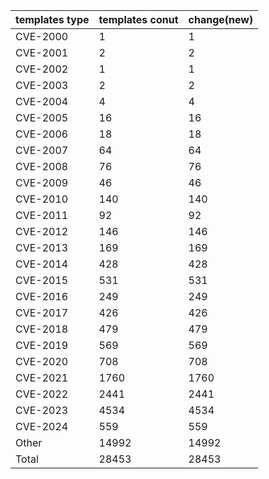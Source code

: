 | templates type | templates conut | change(new) |
| --- | --- | --- |
| CVE-2000 | 1 | 1 |
| CVE-2001 | 2 | 2 |
| CVE-2002 | 1 | 1 |
| CVE-2003 | 2 | 2 |
| CVE-2004 | 4 | 4 |
| CVE-2005 | 16 | 16 |
| CVE-2006 | 18 | 18 |
| CVE-2007 | 64 | 64 |
| CVE-2008 | 76 | 76 |
| CVE-2009 | 46 | 46 |
| CVE-2010 | 140 | 140 |
| CVE-2011 | 92 | 92 |
| CVE-2012 | 146 | 146 |
| CVE-2013 | 169 | 169 |
| CVE-2014 | 428 | 428 |
| CVE-2015 | 531 | 531 |
| CVE-2016 | 249 | 249 |
| CVE-2017 | 426 | 426 |
| CVE-2018 | 479 | 479 |
| CVE-2019 | 569 | 569 |
| CVE-2020 | 708 | 708 |
| CVE-2021 | 1760 | 1760 |
| CVE-2022 | 2441 | 2441 |
| CVE-2023 | 4534 | 4534 |
| CVE-2024 | 559 | 559 |
| Other | 14992 | 14992 |
| Total | 28453 | 28453 |
